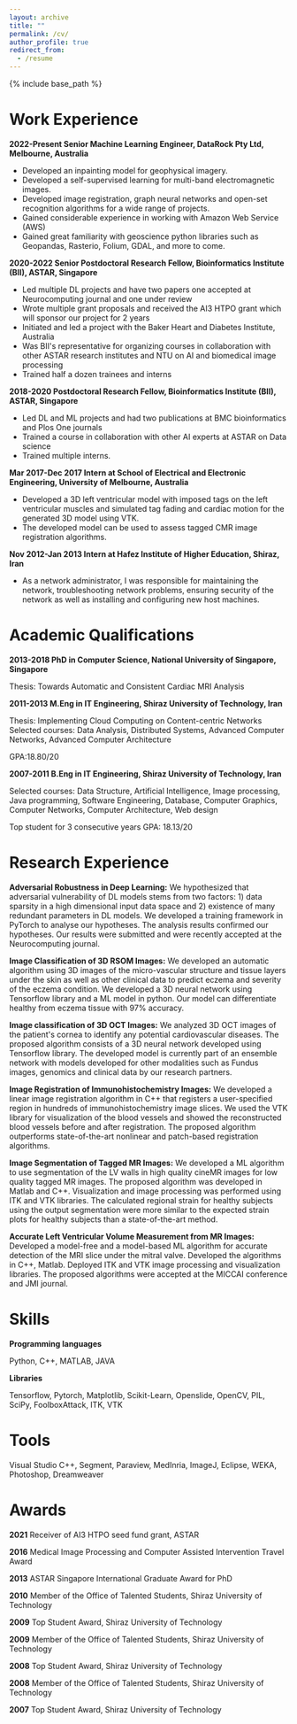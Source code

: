 ```yaml
---
layout: archive
title: ""
permalink: /cv/
author_profile: true
redirect_from:
  - /resume
---
```


{% include base_path %}

Work Experience
======
**2022-Present Senior Machine Learning Engineer, DataRock Pty Ltd, Melbourne, Australia**
* Developed an inpainting model for geophysical imagery.
* Developed a self-supervised learning for multi-band electromagnetic images.
* Developed image registration, graph neural networks and open-set recognition algorithms for a wide range of projects.
* Gained considerable experience in working with Amazon Web Service (AWS)
* Gained great familiarity with geoscience python libraries such as Geopandas, Rasterio, Folium, GDAL, and more to come. 

**2020-2022	Senior Postdoctoral Research Fellow, Bioinformatics Institute (BII), ASTAR, Singapore**
* Led multiple DL projects and have two papers one accepted at Neurocomputing journal and one under review
* Wrote multiple grant proposals and received the AI3 HTPO grant which will sponsor our project for 2 years
* Initiated and led a project with the Baker Heart and Diabetes Institute, Australia
* Was BII's representative for organizing courses in collaboration with other ASTAR research institutes and NTU on AI and biomedical image processing
* Trained half a dozen trainees and interns

**2018-2020 Postdoctoral Research Fellow, Bioinformatics Institute (BII), ASTAR, Singapore**
* Led DL and ML projects and had two publications at BMC bioinformatics and Plos One journals
* Trained a course in collaboration with other AI experts at ASTAR on Data science
* Trained multiple interns.

**Mar 2017-Dec 2017 Intern at School of Electrical and Electronic Engineering, University of Melbourne, Australia**
* Developed a 3D left ventricular model with imposed tags on the left ventricular muscles and simulated tag fading and cardiac motion for the generated 3D model using VTK.
* The developed model can be used to assess tagged CMR image registration algorithms.

**Nov 2012-Jan 2013 Intern at Hafez Institute of Higher Education, Shiraz, Iran**
* As a network administrator, I was responsible for maintaining the network, troubleshooting network problems, ensuring security of the network as well as installing and configuring new host machines.
 
Academic Qualifications
======
**2013-2018 PhD in Computer Science, National University of Singapore, Singapore**

Thesis: Towards Automatic and Consistent Cardiac MRI Analysis

**2011-2013 M.Eng in IT Engineering, Shiraz University of Technology, Iran**

Thesis: Implementing Cloud Computing on Content-centric Networks
Selected courses: Data Analysis, Distributed Systems, Advanced Computer Networks, Advanced Computer Architecture

GPA:18.80/20
 
**2007-2011 B.Eng in IT Engineering, Shiraz University of Technology, Iran**

Selected courses: Data Structure, Artificial Intelligence, Image processing, Java programming, Software Engineering, Database, Computer Graphics, Computer Networks, Computer Architecture, Web design

Top student for 3 consecutive years
GPA: 18.13/20

Research Experience
======
**Adversarial Robustness in Deep Learning:**
We hypothesized that adversarial vulnerability of DL models stems from two factors: 1) data sparsity in a high dimensional input data space and 2) existence of many redundant parameters in DL models. We developed a training framework in PyTorch to analyse our hypotheses. The analysis results confirmed our hypotheses. Our results were submitted and were recently accepted at the Neurocomputing journal.

**Image Classification of 3D RSOM Images:**
We developed an automatic algorithm using 3D images of the micro-vascular structure and tissue layers under the skin as well as other clinical data to predict eczema and severity of the eczema condition. We developed a 3D neural network using Tensorflow library and a ML model in python. Our model can differentiate healthy from eczema tissue with 97% accuracy.

**Image classification of 3D OCT Images:**
We analyzed 3D OCT images of the patient\'s cornea to identify any potential cardiovascular diseases. The proposed algorithm consists of a 3D neural network developed using Tensorflow library. The developed model is currently part of an ensemble network with models developed for other modalities such as Fundus images, genomics and clinical data by our research partners.

**Image Registration of Immunohistochemistry Images:**
We developed a linear image registration algorithm in C++ that registers a user-specified region in hundreds of immunohistochemistry image slices. We used the VTK library for visualization of the blood vessels and showed the reconstructed blood vessels before and after registration. The proposed algorithm outperforms state-of-the-art nonlinear and patch-based registration algorithms. 


**Image Segmentation of Tagged MR Images:**
We developed a ML algorithm to use segmentation of the LV walls in high quality cineMR images for low quality tagged MR images. The proposed algorithm was developed in Matlab and C++. Visualization and image processing was performed using ITK and VTK libraries. The calculated regional strain for healthy subjects using the output segmentation were more similar to the expected strain plots for healthy subjects than a state-of-the-art method.

**Accurate Left Ventricular Volume Measurement from MR Images:**
Developed a model-free and a model-based ML algorithm for accurate detection of the MRI slice under the mitral valve. Developed the algorithms in C++, Matlab. Deployed ITK and VTK image processing and visualization libraries. The proposed algorithms were accepted at the MICCAI conference and JMI journal.  

 
Skills
======
**Programming languages**

Python, C++, MATLAB, JAVA

**Libraries**

Tensorflow, Pytorch, Matplotlib, Scikit-Learn, Openslide, OpenCV, PIL, SciPy, FoolboxAttack, ITK, VTK


Tools
======
Visual Studio C++, Segment, Paraview, MedInria, ImageJ, Eclipse, WEKA, Photoshop, Dreamweaver


Awards
======

**2021** Receiver of AI3 HTPO seed fund grant, ASTAR

**2016** Medical Image Processing and Computer Assisted Intervention Travel Award

**2013** ASTAR Singapore International Graduate Award for PhD

**2010** Member of the Office of Talented Students, Shiraz University of Technology

**2009** Top Student Award, Shiraz University of Technology

**2009** Member of the Office of Talented Students, Shiraz University of Technology

**2008** Top Student Award, Shiraz University of Technology

**2008** Member of the Office of Talented Students, Shiraz University of Technology

**2007** Top Student Award, Shiraz University of Technology 